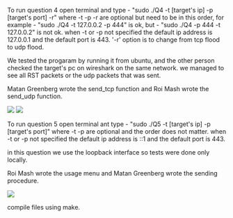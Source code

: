 To run question 4 open terminal and type - "sudo ./Q4 -t [target's ip] -p [target's port] -r"
where -t -p -r are optional but need to be in this order, for example - "sudo ./Q4 -t 127.0.0.2 -p 444"
is ok, but - "sudo ./Q4 -p 444 -t 127.0.0.2" is not ok.
when -t or -p not specified the default ip address is 127.0.0.1 and the default port is 443.
'-r' option is to change from tcp flood to udp flood.

We tested the progaram by running it from ubuntu, and the other person checked the target's pc on wireshark on the same network. we managed to see all RST packets or the udp packets that was sent. 

Matan Greenberg wrote the send_tcp function and Roi Mash wrote the send_udp function.

![](https://github.com/spyroy/Security-Protocols-Assignment/blob/main/tcp%20Q4.png)
![](https://github.com/spyroy/Security-Protocols-Assignment/blob/main/udp%20Q4.png)

To run question 5 open terminal ant type - "sudo ./Q5 -t [target's ip] -p [target's port]"
where -t -p are optional and the order does not matter.
when -t or -p not specified the default ip address is ::1 and the default port is 443.

in this question we use the loopback interface so tests were done only locally.

Roi Mash wrote the usage menu and Matan Greenberg wrote the sending procedure.

![](https://github.com/spyroy/Security-Protocols-Assignment/blob/main/Q5%20ipv6%20udp.png)

compile files using make.
 
